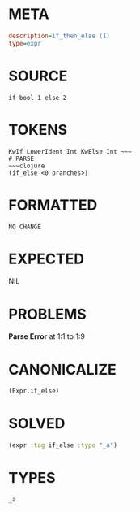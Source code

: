 # META
~~~ini
description=if_then_else (1)
type=expr
~~~
# SOURCE
~~~roc
if bool 1 else 2
~~~
# TOKENS
~~~text
KwIf LowerIdent Int KwElse Int ~~~
# PARSE
~~~clojure
(if_else <0 branches>)
~~~
# FORMATTED
~~~roc
NO CHANGE
~~~
# EXPECTED
NIL
# PROBLEMS
**Parse Error**
at 1:1 to 1:9

# CANONICALIZE
~~~clojure
(Expr.if_else)
~~~
# SOLVED
~~~clojure
(expr :tag if_else :type "_a")
~~~
# TYPES
~~~roc
_a
~~~
